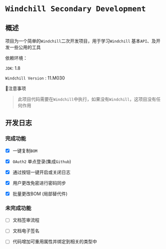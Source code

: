 # `Windchill Secondary Development`



## 概述
项目为一个简单的`Windchill`二次开发项目，用于学习`Windchill` 基本`API`、及开发一些公用的工具

依赖环境：

`JDK`: 1.8

`Windchill Version` :  11.M030

:red_circle:注意事项

> 此项目代码需要在`Windchill`中执行，如果没有`Windchill`，这项目没有任何作用

## 开发日志

### 完成功能

- [x] 一键复制`BOM`
- [x] `OAuth2` 单点登录(集成`Github`)
- [x] 通过按钮一键开启或关闭日志
- [x] 用户更改免密进行密码同步
- [x] 批量更改BOM (局部替代件)


### 未完成功能

- [ ] 文档签审流程
- [ ] 文档电子签名
- [ ] 代码增加可重用属性并绑定到相关的类型中











